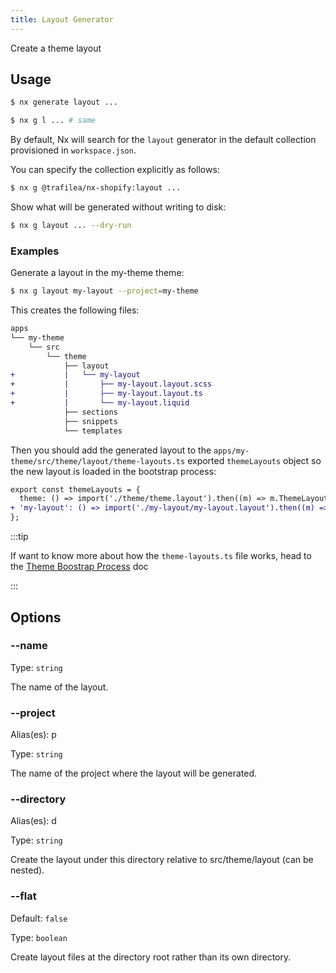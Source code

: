 ```yaml
---
title: Layout Generator
---
```


Create a theme layout

## Usage

```bash
$ nx generate layout ...
```

```bash
$ nx g l ... # same
```

By default, Nx will search for the `layout` generator in the default collection provisioned in `workspace.json`.

You can specify the collection explicitly as follows:

```bash
$ nx g @trafilea/nx-shopify:layout ...
```

Show what will be generated without writing to disk:

```bash
$ nx g layout ... --dry-run
```

### Examples

Generate a layout in the my-theme theme:

```bash
$ nx g layout my-layout --project=my-theme
```

This creates the following files:

```diff
apps
└── my-theme
    └── src
        └── theme
            ├── layout
+           |   └── my-layout
+           |       ├── my-layout.layout.scss
+           |       ├── my-layout.layout.ts
+           |       └── my-layout.liquid
            ├── sections
            ├── snippets
            └── templates
```

Then you should add the generated layout to the `apps/my-theme/src/theme/layout/theme-layouts.ts` exported `themeLayouts` object so the new layout is loaded in the bootstrap process:

```diff title="theme-layouts.ts"
export const themeLayouts = {
  theme: () => import('./theme/theme.layout').then((m) => m.ThemeLayout),
+ 'my-layout': () => import('./my-layout/my-layout.layout').then((m) => m.MyLayoutLayout),
};
```

:::tip

If want to know more about how the `theme-layouts.ts` file works, head to the [Theme Boostrap Process](../theme-bootstrap) doc

:::

## Options

### --name

Type: `string`

The name of the layout.

### --project

Alias(es): p

Type: `string`

The name of the project where the layout will be generated.

### --directory

Alias(es): d

Type: `string`

Create the layout under this directory relative to src/theme/layout (can be nested).

### --flat

Default: `false`

Type: `boolean`

Create layout files at the directory root rather than its own directory.
